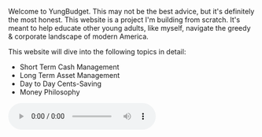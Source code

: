 <p>Welcome to YungBudget. This may not be the best advice, but it's definitely the most honest. This website is a project I'm building from scratch. It's meant to help educate other young adults, like myself, navigate the greedy & corporate landscape of modern America. </p>

<p> This website will dive into the following topics in detail: <p>

<ul>
  <li>Short Term Cash Management</li>
  <li>Long Term Asset Management</li>
  <li>Day to Day Cents-Saving</li>
  <li>Money Philosophy</li>
</ul>

<audio
  controls
  source="/Users/Hillel/Documents/GitHub/youngbudget/Woah.mp3" type="audio/mpeg">
  Your browser does not support the <code>audio<code> element.
</audio>

